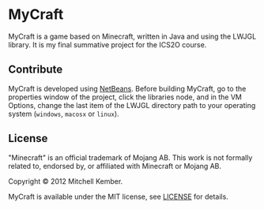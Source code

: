 MyCraft
=======

MyCraft is a game based on Minecraft, written in Java and using the LWJGL library. It is my final summative project for the ICS2O course.

Contribute
----------

MyCraft is developed using [NetBeans][]. Before building MyCraft, go to the properties window of the project, click the libraries node, and in the VM Options, change the last item of the LWJGL directory path to  your operating system (`windows`, `macosx` or `linux`).

[NetBeans]: http://netbeans.org

License
-------

"Minecraft" is an official trademark of Mojang AB. This work is not formally related to, endorsed by, or affiliated with Minecraft or Mojang AB.

Copyright © 2012 Mitchell Kember.

MyCraft is available under the MIT license, see [LICENSE][] for details.

[LICENSE]: https://github.com/mk12/mycraft/blob/master/LICENSE.md
